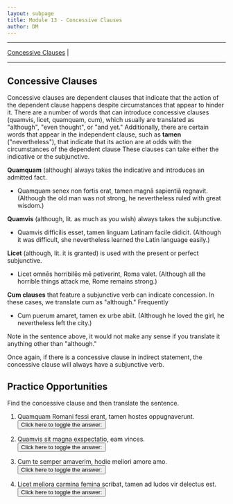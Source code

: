 ```yaml
---
layout: subpage
title: Module 13 - Concessive Clauses
author: DM
---
```


***

[Concessive Clauses](#concessive-clauses) \|

***

## Concessive Clauses

Concessive clauses are dependent clauses that indicate that the action of the dependent clause happens despite circumstances that appear to hinder it. There are a number of words that can introduce concessive clauses (quamvis, licet, quamquam, cum), which usually are translated as "although", "even thought", or "and yet." Additionally, there are certain words that appear in the independent clause, such as **tamen** ("nevertheless"), that indicate that its action are at odds with the circumstances of the dependent clause These clauses can take either the indicative or the subjunctive.

**Quamquam** (although) always takes the indicative and introduces an admitted fact.

- Quamquam senex non fortis erat, tamen magnā sapientiā regnavit. (Although the old man was not strong, he nevertheless ruled with great wisdom.)

**Quamvis** (although, lit. as much as you wish) always takes the subjunctive.

- Quamvis difficilis esset, tamen linguam Latinam facile didicit. (Although it was difficult, she nevertheless learned the Latin language easily.)

**Licet** (although, lit. it is granted) is used with the present or perfect subjunctive.

- Licet omnēs horribilēs mē petiverint, Roma valet. (Although all the horrible things attack me, Rome remains strong.)

**Cum clauses** that feature a subjunctive verb can indicate concession. In these cases, we translate cum as "although." Frequently

- Cum puerum amaret, tamen ex urbe abiit. (Although he loved the girl, he nevertheless left the city.)

Note in the sentence above, it would not make any sense if you translate it anything other than "although."

Once again, if there is a concessive clause in indirect statement, the concessive clause will always have a subjunctive verb.

## Practice Opportunities

Find the concessive clause and then translate the sentence.

1. Quamquam Romani fessi erant, tamen hostes oppugnaverunt.
<button onclick="toggleDisplay('prac1')">Click here to toggle the answer:</button> <span style="display: none;" id="prac1">"quamquam Romani fessi erant; Although the Romans were tired, they nevertheless attacked the enemies."</span>

2. Quamvis sit magna exspectatio, eam vinces.
<button onclick="toggleDisplay('prac2')">Click here to toggle the answer:</button> <span style="display: none;" id="prac2">"quamvis sit magna exspectatio; Although the expectation is great, you will surpass (lit. conquer) it."</span>

3. Cum te semper amaverim, hodie meliori amore amo.
<button onclick="toggleDisplay('prac3')">Click here to toggle the answer:</button> <span style="display: none;" id="prac3">"cum te semper amaverim; Although I have always loved you, today I love you today with a greater love."</span>

4. Licet meliora carmina femina scribat, tamen ad ludos vir delectus est.
<button onclick="toggleDisplay('prac4')">Click here to toggle the answer:</button> <span style="display: none;" id="prac4">"Licet meliora carmina femina scribat; Although the woman writes better poetry, a man was chosen for the games."</span>
